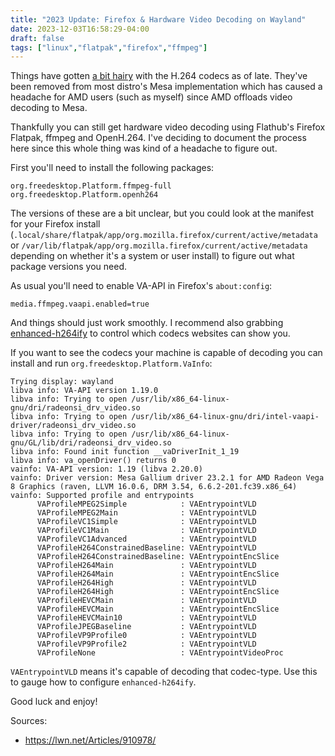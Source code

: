 ```yaml
---
title: "2023 Update: Firefox & Hardware Video Decoding on Wayland"
date: 2023-12-03T16:58:29-04:00
draft: false
tags: ["linux","flatpak","firefox","ffmpeg"]
---
```

Things have gotten [a bit hairy](https://lwn.net/Articles/910978/) with the H.264 codecs as of late. They've been removed from most distro's Mesa implementation which has caused a headache for AMD users (such as myself) since AMD offloads video decoding to Mesa.

Thankfully you can still get hardware video decoding using Flathub's Firefox Flatpak, ffmpeg and OpenH.264.  I've deciding to document the process here since this whole thing was kind of a headache to figure out.

First you'll need to install the following packages:
```
org.freedesktop.Platform.ffmpeg-full
org.freedesktop.Platform.openh264
```
The versions of these are a bit unclear, but you could look at the manifest for your Firefox install (`.local/share/flatpak/app/org.mozilla.firefox/current/active/metadata` or `/var/lib/flatpak/app/org.mozilla.firefox/current/active/metadata` depending on whether it's a system or user install) to figure out what package versions you need.

As usual you'll need to enable VA-API in Firefox's `about:config`:
```
media.ffmpeg.vaapi.enabled=true
```

And things should just work smoothly. I recommend also grabbing [enhanced-h264ify](https://addons.mozilla.org/en-US/firefox/addon/enhanced-h264ify/) to control which codecs websites can show you.

If you want to see the codecs your machine is capable of decoding you can install and run `org.freedesktop.Platform.VaInfo`:

```
Trying display: wayland
libva info: VA-API version 1.19.0
libva info: Trying to open /usr/lib/x86_64-linux-gnu/dri/radeonsi_drv_video.so
libva info: Trying to open /usr/lib/x86_64-linux-gnu/dri/intel-vaapi-driver/radeonsi_drv_video.so
libva info: Trying to open /usr/lib/x86_64-linux-gnu/GL/lib/dri/radeonsi_drv_video.so
libva info: Found init function __vaDriverInit_1_19
libva info: va_openDriver() returns 0
vainfo: VA-API version: 1.19 (libva 2.20.0)
vainfo: Driver version: Mesa Gallium driver 23.2.1 for AMD Radeon Vega 8 Graphics (raven, LLVM 16.0.6, DRM 3.54, 6.6.2-201.fc39.x86_64)
vainfo: Supported profile and entrypoints
      VAProfileMPEG2Simple            :	VAEntrypointVLD
      VAProfileMPEG2Main              :	VAEntrypointVLD
      VAProfileVC1Simple              :	VAEntrypointVLD
      VAProfileVC1Main                :	VAEntrypointVLD
      VAProfileVC1Advanced            :	VAEntrypointVLD
      VAProfileH264ConstrainedBaseline:	VAEntrypointVLD
      VAProfileH264ConstrainedBaseline:	VAEntrypointEncSlice
      VAProfileH264Main               :	VAEntrypointVLD
      VAProfileH264Main               :	VAEntrypointEncSlice
      VAProfileH264High               :	VAEntrypointVLD
      VAProfileH264High               :	VAEntrypointEncSlice
      VAProfileHEVCMain               :	VAEntrypointVLD
      VAProfileHEVCMain               :	VAEntrypointEncSlice
      VAProfileHEVCMain10             :	VAEntrypointVLD
      VAProfileJPEGBaseline           :	VAEntrypointVLD
      VAProfileVP9Profile0            :	VAEntrypointVLD
      VAProfileVP9Profile2            :	VAEntrypointVLD
      VAProfileNone                   :	VAEntrypointVideoProc
```

`VAEntrypointVLD` means it's capable of decoding that codec-type. Use this to gauge how to configure `enhanced-h264ify`.

Good luck and enjoy!

Sources:
- https://lwn.net/Articles/910978/
